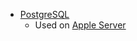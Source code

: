 * [PostgreSQL](http://www.postgresql.org/)
	* Used on [Apple Server](https://support.apple.com/en-au/HT202944)